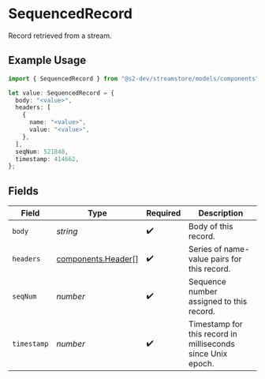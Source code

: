 # SequencedRecord

Record retrieved from a stream.

## Example Usage

```typescript
import { SequencedRecord } from "@s2-dev/streamstore/models/components";

let value: SequencedRecord = {
  body: "<value>",
  headers: [
    {
      name: "<value>",
      value: "<value>",
    },
  ],
  seqNum: 521848,
  timestamp: 414662,
};
```

## Fields

| Field                                                       | Type                                                        | Required                                                    | Description                                                 |
| ----------------------------------------------------------- | ----------------------------------------------------------- | ----------------------------------------------------------- | ----------------------------------------------------------- |
| `body`                                                      | *string*                                                    | :heavy_check_mark:                                          | Body of this record.                                        |
| `headers`                                                   | [components.Header](../../models/components/header.md)[]    | :heavy_check_mark:                                          | Series of name-value pairs for this record.                 |
| `seqNum`                                                    | *number*                                                    | :heavy_check_mark:                                          | Sequence number assigned to this record.                    |
| `timestamp`                                                 | *number*                                                    | :heavy_check_mark:                                          | Timestamp for this record in milliseconds since Unix epoch. |